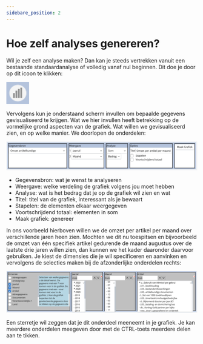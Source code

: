 ```yaml
---
sidebare_position: 2
---
```


# Hoe zelf analyses genereren?

Wil je zelf een analyse maken? Dan kan je steeds vertrekken vanuit een bestaande standaardanalyse of volledig vanaf nul beginnen. Dit doe je door op dit icoon te klikken:

![alt text](/img/images/image205.png)

Vervolgens kun je onderstaand scherm invullen om bepaalde gegevens gevisualiseerd te krijgen. Wat we hier invullen heeft betrekking op de vormelijke grond aspecten van de grafiek. Wat willen we gevisualiseerd zien, en op welke manier. We doorlopen de onderdelen:

![alt text](/img/images/image46.png)

- Gegevensbron: wat je wenst te analyseren
- Weergave: welke verdeling de grafiek volgens jou moet hebben
- Analyse: wat is het bedrag dat je op de grafiek wil zien en wat
- Titel: titel van de grafiek, interessant als je bewaart
- Stapelen: de elementen elkaar weergegeven
- Voortschrijdend totaal: elementen in som
- Maak grafiek: genereer

In ons voorbeeld hierboven willen we de omzet per artikel per maand over verschillende jaren heen zien. Mochten we dit nu toespitsen en bijvoorbeeld de omzet van één specifiek artikel gedurende de maand augustus over de laatste drie jaren willen zien, dan kunnen we het kader daaronder daarvoor gebruiken. Je kiest de dimensies die je wil specificeren en aanvinken en vervolgens de selecties maken bij de afzonderlijke onderdelen rechts:

![alt text](/img/images/image271.png)

Een sterretje wil zeggen dat je dit onderdeel meeneemt in je grafiek. Je kan meerdere onderdelen meegeven door met de CTRL-toets meerdere delen aan te tikken.

